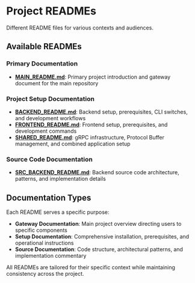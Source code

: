 # Project READMEs

Different README files for various contexts and audiences.

## Available READMEs

### Primary Documentation
- **[MAIN_README.md](MAIN_README.md)**: Primary project introduction and gateway document for the main repository

### Project Setup Documentation  
- **[BACKEND_README.md](BACKEND_README.md)**: Backend setup, prerequisites, CLI switches, and development workflows
- **[FRONTEND_README.md](FRONTEND_README.md)**: Frontend setup, prerequisites, and development commands
- **[SHARED_README.md](SHARED_README.md)**: gRPC infrastructure, Protocol Buffer management, and combined application setup

### Source Code Documentation
- **[SRC_BACKEND_README.md](SRC_BACKEND_README.md)**: Backend source code architecture, patterns, and implementation details

## Documentation Types

Each README serves a specific purpose:

- **Gateway Documentation**: Main project overview directing users to specific components
- **Setup Documentation**: Comprehensive installation, prerequisites, and operational instructions  
- **Source Documentation**: Code structure, architectural patterns, and implementation commentary

All READMEs are tailored for their specific context while maintaining consistency across the project.

